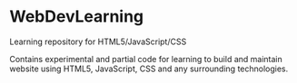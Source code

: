 # WebDevLearning
Learning repository for HTML5/JavaScript/CSS

Contains experimental and partial code for learning to build and maintain website using HTML5, JavaScript, CSS and any surrounding technologies.
